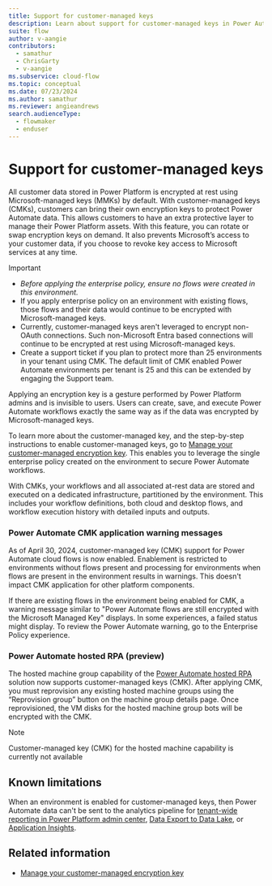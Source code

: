 ```yaml
---
title: Support for customer-managed keys
description: Learn about support for customer-managed keys in Power Automate.
suite: flow
author: v-aangie
contributors:
  - samathur
  - ChrisGarty
  - v-aangie
ms.subservice: cloud-flow
ms.topic: conceptual
ms.date: 07/23/2024
ms.author: samathur
ms.reviewer: angieandrews
search.audienceType: 
  - flowmaker
  - enduser
---
```


# Support for customer-managed keys

All customer data stored in Power Platform is encrypted at rest using Microsoft-managed keys (MMKs) by default. With customer-managed keys (CMKs), customers can bring their own encryption keys to protect Power Automate data. This allows customers to have an extra protective layer to manage their Power Platform assets. With this feature, you can rotate or swap encryption keys on demand. It also prevents Microsoft’s access to your customer data, if you choose to revoke key access to Microsoft services at any time.

> [!IMPORTANT]
> - *Before applying the enterprise policy, ensure no flows were created in this environment.*
> - If you apply enterprise policy on an environment with existing flows, those flows and their data would continue to be encrypted with Microsoft-managed keys.
> - Currently, customer-managed keys aren't leveraged to encrypt non-OAuth connections. Such non-Microsoft Entra based connections will continue to be encrypted at rest using Microsoft-managed keys.
> - Create a support ticket if you plan to protect more than 25 environments in your tenant using CMK. The default limit of CMK enabled Power Automate environments per tenant is 25 and this can be extended by engaging the Support team.  

Applying an encryption key is a gesture performed by Power Platform admins and is invisible to users. Users can create, save, and execute Power Automate workflows exactly the same way as if the data was encrypted by Microsoft-managed keys.

To learn more about the customer-managed key, and the step-by-step instructions to enable customer-managed keys, go to [Manage your customer-managed encryption key](/power-platform/admin/customer-managed-key). This enables you to leverage the single enterprise policy created on the environment to secure Power Automate workflows.

With CMKs, your workflows and all associated at-rest data are stored and executed on a dedicated infrastructure, partitioned by the environment. This includes your workflow definitions, both cloud and desktop flows, and workflow execution history with detailed inputs and outputs.  

### Power Automate CMK application warning messages

As of April 30, 2024, customer-managed key (CMK) support for Power Automate cloud flows is now enabled. Enablement is restricted to environments without flows present and processing for environments when flows are present in the environment results in warnings. This doesn't impact CMK application for other platform components.

If there are existing flows in the environment being enabled for CMK, a warning message similar to "Power Automate flows are still encrypted with the Microsoft Managed Key" displays. In some experiences, a failed status might display. To review the Power Automate warning, go to the Enterprise Policy experience.

### Power Automate hosted RPA (preview)

The hosted machine group capability of the [Power Automate hosted RPA](../desktop-flows/hosted-rpa-overview) solution now supports customer-managed keys (CMK). After applying CMK, you must reprovision any existing hosted machine groups using the “Reprovision group” button on the machine group details page. Once reprovisioned, the VM disks for the hosted machine group bots will be encrypted with the CMK.

> [!NOTE]
> Customer-managed key (CMK) for the hosted machine capability is currently not available




## Known limitations

When an environment is enabled for customer-managed keys, then Power Automate data can't be sent to the analytics pipeline for [tenant-wide reporting in Power Platform admin center](/power-platform/admin/power-automate-analytics-reports), [Data Export to Data Lake](/power-platform/admin/self-service-analytics-schema-definition#power-automate-folder-structure), or [Application Insights](/power-platform/admin/app-insights-cloud-flow).

## Related information

- [Manage your customer-managed encryption key](/power-platform/admin/customer-managed-key)
